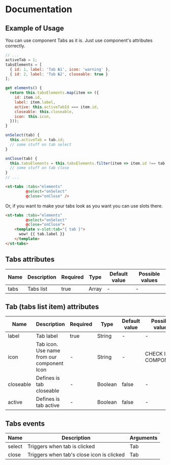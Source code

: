 # Documentation

## Example of Usage

You can use component Tabs as it is. Just use component's attributes correctly.

```javascript
// ...
activeTab = 1;
tabsElements = [
  { id: 1, label: 'Tab №1', icon: 'warning' },
  { id: 2, label: 'Tab №2', closeable: true }
];

get elements() {
  return this.tabsElements.map(item => ({
    id: item.id,
    label: item.label,
    active: this.activeTabId === item.id,
    closeable: this.closeable,
    icon: this.icon,
  }));
}

onSelect(tab) {
  this.activeTab = tab.id;
  // some stuff on tab select
}

onClose(tab) {
  this.tabsElements = this.tabsElements.filter(item => item.id !== tab.id);
  // some stuff on tab close
}
// ...
```

```html
<st-tabs :tabs="elements"
         @select="onSelect" 
         @close="onClose" />
```

Or, if you want to make your tabs look as you want you can use slots there.

```html
<st-tabs :tabs="elements"
         @select="onSelect" 
         @close="onClose">
    <template v-slot:tab="{ tab }">
      wow! {{ tab.label }}
    </template>
</st-tabs>
```

## Tabs attributes

| Name | Description | Required | Type | Default value | Possible values |
| --- | --- | --- | --- | --- | --- |
| tabs | Tabs list | true | Array | - | - |

## Tab (tabs list item) attributes

| Name | Description | Required | Type | Default value | Possible values |
| --- | --- | --- | --- | --- | --- |
| label | Tab label | true | String | - | - |
| icon | Tab icon. Use name from our component Icon | - | String | - | CHECK ICON COMPONENT |
| closeable | Defines is tab closeable | - | Boolean | false | - |
| active | Defines is tab active | - | Boolean | false | - |

## Tabs events

| Name | Description | Arguments |
| --- | --- | --- |
| select | Triggers when tab is clicked | Tab |
| close | Triggers when tab's close icon is clicked | Tab |
